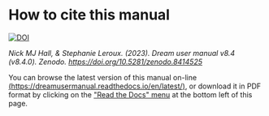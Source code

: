 # How to cite this manual

[![DOI](https://zenodo.org/badge/DOI/10.5281/zenodo.8414525.svg)](https://doi.org/10.5281/zenodo.8414525)

*Nick MJ Hall, & Stephanie Leroux. (2023). Dream user manual v8.4 (v8.4.0). Zenodo. https://doi.org/10.5281/zenodo.8414525* 


You can browse the latest version of this manual on-line [(https://dreamusermanual.readthedocs.io/en/latest/)](https://dreamusermanual.readthedocs.io/en/latest/),
or download it in PDF format by clicking on the ["Read the Docs" menu](https://dreamusermanual.readthedocs.io/_/downloads/en/latest/pdf/) at the bottom left of this page.
